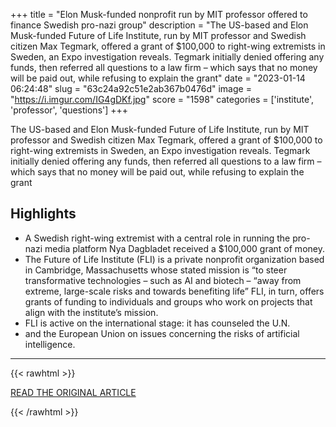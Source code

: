 +++
title = "Elon Musk-funded nonprofit run by MIT professor offered to finance Swedish pro-nazi group"
description = "The US-based and Elon Musk-funded Future of Life Institute, run by MIT professor and Swedish citizen Max Tegmark, offered a grant of $100,000 to right-wing extremists in Sweden, an Expo investigation reveals. Tegmark initially denied offering any funds, then referred all questions to a law firm – which says that no money will be paid out, while refusing to explain the grant"
date = "2023-01-14 06:24:48"
slug = "63c24a92c51e2ab367b0476d"
image = "https://i.imgur.com/IG4gDKf.jpg"
score = "1598"
categories = ['institute', 'professor', 'questions']
+++

The US-based and Elon Musk-funded Future of Life Institute, run by MIT professor and Swedish citizen Max Tegmark, offered a grant of $100,000 to right-wing extremists in Sweden, an Expo investigation reveals. Tegmark initially denied offering any funds, then referred all questions to a law firm – which says that no money will be paid out, while refusing to explain the grant

## Highlights

- A Swedish right-wing extremist with a central role in running the pro-nazi media platform Nya Dagbladet received a $100,000 grant of money.
- The Future of Life Institute (FLI) is a private nonprofit organization based in Cambridge, Massachusetts whose stated mission is “to steer transformative technologies – such as AI and biotech – “away from extreme, large-scale risks and towards benefiting life” FLI, in turn, offers grants of funding to individuals and groups who work on projects that align with the institute’s mission.
- FLI is active on the international stage: it has counseled the U.N.
- and the European Union on issues concerning the risks of artificial intelligence.

---

{{< rawhtml >}}
  <p class="article-category">
    <a target="_blank" href="https://expo.se/2023/01/elon-musk-funded-nonprofit-run-mit-professor-offered-finance-swedish-pro-nazi-group">READ THE ORIGINAL ARTICLE</a>
  </p>
{{< /rawhtml >}}
